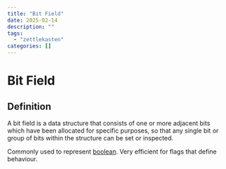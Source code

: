 ```yaml
---
title: "Bit Field"
date: 2025-02-14
description: ""
tags: 
  - "zettlekasten"
categories: []
---
```


# Bit Field
## Definition
A bit field is a data structure that consists of one or more adjacent bits which have been allocated for specific purposes, so that any single bit or group of bits within the structure can be set or inspected.

Commonly used to represent [boolean](boolean). Very efficient for flags that define behaviour.
